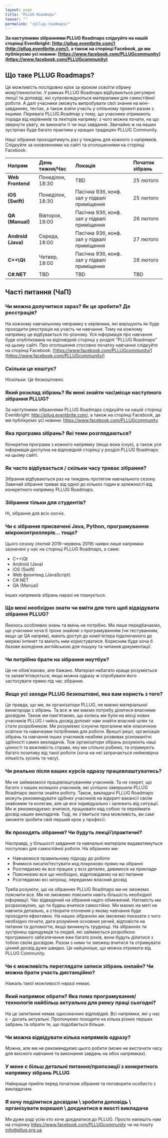 ```yaml
---
layout: page
title: "PLLUG Roadmaps"
teaser: ""
permalink: "/pllug-roadmaps/"
---  
```


**За наступними зібраннями PLLUG Roadmaps слідкуйте на нашій сторінці Eventbright: [http://pllug.eventbrite.com/](http://pllug.eventbrite.com/), а також на сторінці Facebook, де ми публікуємо усі новини: [https://www.facebook.com/PLLUGcommunity](https://www.facebook.com/PLLUGcommunity)**

## Що таке PLLUG Roadmaps?
Це можливість послідовно крок за кроком освоїти обрану мову\технологію. У рамках PLLUG Roadmaps відбуваються регулярні лекції та доповіді, які супровождуються матералами для самостійної роботи. А далі учасники зможуть випробувати свої знання на міні-завданнях, тестах, а також взяти участь у спільному проекті разом з іншими. Перевага PLLUG.Roadmap у тому, що учасники отримають поради від керівників та лекторів напряму: з чого можна почати, на що звернути увагу, як виконати ті чи інші завдання. Звичайно ж на наших зустрічах буде багато практики у кращих традиціях PLLUG Community.

Наші зібрання проходитимуть раз у тиждень для кожного з напрямків. Слідкуйте за оновленнями на сайті та оголошеннями на сторінці Facebook.

|  Напрям | День тижня/Час | Локація | Початок зібрань |
|:----|:----|:----|:----|
| **Web Frontend** | Понеділок, 18:30 | TBD | 25 лютого |
| **iOS (Swift)** | Понеділок, 18:30 |  Пасічна 93б, конф. зал у підвалі приміщення | 25 лютого |
| **QA (Manual)** | Вівторок, 19:00 | Пасічна 93б, конф. зал у підвалі приміщення | 26 лютого |
| **Android (Java)** | Середа, 18:00 | Пасічна 93б, конф. зал у підвалі приміщення | 27 лютого |
| **С++\Qt** | Четвер, 18:00 | Пасічна 93б, конф. зал у підвалі приміщення | 28 лютого |
| **C#\.NET** | TBD | TBD | TBD |

## Часті питання (ЧаП)
### Чи можна долучитися зараз? Як це зробити? Де реєстрація?
На кожному навчальному няпрамку є керівники, які вирішують як буде проходити реєстрація на участь чи навчання. Тому на кожному напрямку це відбувається по-різному. Уся інформація про навчання буде опублікована на відповідній сторінці у розділі "PLLUG Roadmaps" на цьому сайті. Про оголошення стосовно початку навчання слідкуйте на сторінці Facebook: [https://www.facebook.com/PLLUGcommunity/](https://www.facebook.com/PLLUGcommunity/)

### Скільки це коштує?
Ніскільки. Це безкоштовно.

### Який розклад зібрань? Як мені знайти час\місце наступного зібрання PLLUG?
За наступними зібраннями PLLUG Roadmaps слідкуйте на нашій сторінці Eventbright: http://pllug.eventbrite.com/, а також на сторінці Facebook, де ми публікуємо усі новини: https://www.facebook.com/PLLUGcommunity

### Яка програма зібрань? Які теми розглядаються?
Конкретна програма з кожного напрямку (якщо вона існує), а також уся інформація доступна на відповідній сторінці у розділі PLLUG Roadmaps на цьому сайті. 

### Як часто відбувається / скільки часу триває зібрання?
Зібрання відбуваються раз на тиждень протягом навчального сезону. Завичай зібрання триває від одної до кількох годин в залежності від конкретного напрямку PLLUG Roadmaps.

### Зібрання тільки для студентів?
Ні, зібрання для всіх охочіх. 

### Чи є зібрання присвячені Java, Python, програмуванню мікроконтроллерів... тощо?
Цього сезону (лютий 2019-червень 2019) наявні лише напрямки зазначені у нас на сторінці PLLUG Roadmaps, а саме:
 * С++\Qt
 * Android (Java)
 * iOS (Swift)
 * Web фронтенд (JavaScript)
 * C#\.NET
 * QA (Manual)
 
Інших напрямків зібрань наразі не планується.

### Що мені необхідно знати чи вміти для того щоб відвідувати зібрання PLLUG?
Якихось особливих знань та вмінь не потрібно. Ми лише передбачаємо, що учасники хоча б трохи знайомі з програмуванням (чи тестуванням, якщо це QA напрям), мають доступ до комп'ютера підключеного до мережі Інтенет та вміють ним користуватися. Корисним буде хоча б базове володіння англійською для пошуку та читання документації.

### Чи потрібно брати на зібрання ноутбук?
Це не обов'язково, але бажано. Матеріал набагато краще розуміється та запам'ятовується, якщо можна одразу ж спробувати його застосувати прямо під час зібрання. 

### Якщо усі заходи PLLUG безкоштовні, яка вам користь з того?
Це правда, що ми, як організатори PLLUG, не маємо матеріальної винагороди з зібрань. Та все ж ми маємо потребу ділитися власними досвідом. Також ми пам'ятаємо, що колись ми були на місці нових учасників PLLUG і чийсь досвід допоміг нам знайти власний шлях та стати розробником. Ми розуміємо існуючи прогалини між класичною освітою та навичками потрібними для роботи. Врешті решт, організація зібрань та навчання інших учасників неабияк розвиває різноманітні здібності самих викладачів. Тож організатори зібрань розуміють наші цінності та важливість справи, яку ми спільно робимо, та отримують багато позитиву від такої роботи (хоча на неї затрачається неймовірна кількість зусиль та часу).  

### Чи реально після ваших курсів одразу працевлаштуватись?
Ми не займаємося працевлаштуванням учасників. Та не секрет, що багато з наших колишніх учасників, які успішно завершили PLLUG Roadmaps змогли знайти роботу. Також, викладачі PLLUG Roadmaps можуть рекомендувати здібних учасників на відкриті вакансії своїм знайомим та колегам, але це все індивідуально і залежить від ситуації. Ми ж рекомендуємо: вчитися, працювати над собою та переймати досвід наших викладачів. Тоді, як з'явиться така можливість, ви самі зможете зробити свій перший крок у професії.

### Як проходять зібрання? Чи будуть лекції\практичні?
Насправді, у більшості завдання та навчальні матеріали видаватимуться поступово для самостійної роботи. На зібраннях ми:
 * Навчаємося правильному підходу до роботи
 * Вчимося писати/тестувати код покроково прямо на зібранні
 * Розглядаємо як все працює у всіх деталях, дивимося на приклади
 * Пояснюємо все що необхідно, відрповідаємо на всі питання
 * Розглядаємо всі хитрощі, передаємо власний досвід

Треба розуміти, що на зібраннях PLLUG Roadmaps ми не зможемо пояснити все. Ми не зможемо пояснити навіть більшість необхідної інформації. Час відведений на зібрання надто обмежений. Натомість ми розраховуємо, що ти будеш вчитися самостійно. Ми маємо на меті не навчити детально, а створити оточення у якому навчання буде проходити ефективно. На наших зібраннях ми зможемо показати з чого необхідно почати, дати розуміння основних речей, відповісти на питання та допомогти, якщо виникнуть труднощі. На зібраннях ти зустрінеш однодумців та людей, які займаються розробкою програмного забезпечення вже багато років, вони будуть ділитися з тобою своїм досвідом. Разом з ними ти зможеш вчитися та отримувати цінний досвід дуже швидко. Це найцінніше, що можна отримати від PLLUG Community.

### Чи є можливість переглядати записи зібрань онлайн? Чи можна брати участь дистанційно?
Нажаль такої можливості наразі немає. 

### Який напрямок обрати? Яка пома програмування/технологія найбільш актуальна для ринку праці сьогодні?
На це запитання немає однозначних відповідей. Всі напрямки, які у нас є - досить актуальні. Пропонуємо походити на кілька різних перших забрань та обрати те, що подобається більше.

### Чи можна відвідувати кілька напрямків одразу?
Можна, але ми не рекомендуємо цього робити (може не вистачати часу для якісного навчання та виконання завдань на обох напрямках).

### У мене є більш детальні питання/пропозиції з конкретного напрямку зібрань PLLUG
Найкраще прийти перед початком зібрання та поговорити особисто з викладачем.

### Я хочу поділитися досвідом \ зробити доповідь \ організувати воркшоп \ доєднатися в якості викладача
Ми дуже раді усім хто хоче доєднатися до PLLUG. Просто напишіть нам на сторінку https://www.facebook.com/PLLUGcommunity чи на пошту info@pllug.org.ua

